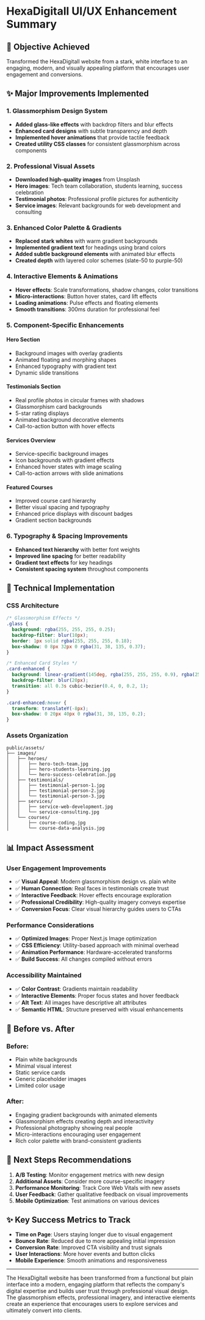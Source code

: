 # HexaDigitall UI/UX Enhancement Summary

## 🎯 Objective Achieved
Transformed the HexaDigitall website from a stark, white interface to an engaging, modern, and visually appealing platform that encourages user engagement and conversions.

## ✨ Major Improvements Implemented

### 1. **Glassmorphism Design System**
- **Added glass-like effects** with backdrop filters and blur effects
- **Enhanced card designs** with subtle transparency and depth
- **Implemented hover animations** that provide tactile feedback
- **Created utility CSS classes** for consistent glassmorphism across components

### 2. **Professional Visual Assets**
- **Downloaded high-quality images** from Unsplash
- **Hero images**: Tech team collaboration, students learning, success celebration  
- **Testimonial photos**: Professional profile pictures for authenticity
- **Service images**: Relevant backgrounds for web development and consulting

### 3. **Enhanced Color Palette & Gradients**
- **Replaced stark whites** with warm gradient backgrounds
- **Implemented gradient text** for headings using brand colors
- **Added subtle background elements** with animated blur effects
- **Created depth** with layered color schemes (slate-50 to purple-50)

### 4. **Interactive Elements & Animations**
- **Hover effects**: Scale transformations, shadow changes, color transitions
- **Micro-interactions**: Button hover states, card lift effects
- **Loading animations**: Pulse effects and floating elements
- **Smooth transitions**: 300ms duration for professional feel

### 5. **Component-Specific Enhancements**

#### **Hero Section**
- Background images with overlay gradients
- Animated floating and morphing shapes
- Enhanced typography with gradient text
- Dynamic slide transitions

#### **Testimonials Section**
- Real profile photos in circular frames with shadows
- Glassmorphism card backgrounds
- 5-star rating displays
- Animated background decorative elements
- Call-to-action button with hover effects

#### **Services Overview**
- Service-specific background images
- Icon backgrounds with gradient effects
- Enhanced hover states with image scaling
- Call-to-action arrows with slide animations

#### **Featured Courses**
- Improved course card hierarchy
- Better visual spacing and typography
- Enhanced price displays with discount badges
- Gradient section backgrounds

### 6. **Typography & Spacing Improvements**
- **Enhanced text hierarchy** with better font weights
- **Improved line spacing** for better readability  
- **Gradient text effects** for key headings
- **Consistent spacing system** throughout components

## 🔧 Technical Implementation

### CSS Architecture
```css
/* Glassmorphism Effects */
.glass {
  background: rgba(255, 255, 255, 0.25);
  backdrop-filter: blur(10px);
  border: 1px solid rgba(255, 255, 255, 0.18);
  box-shadow: 0 8px 32px 0 rgba(31, 38, 135, 0.37);
}

/* Enhanced Card Styles */
.card-enhanced {
  background: linear-gradient(145deg, rgba(255, 255, 255, 0.9), rgba(255, 255, 255, 0.7));
  backdrop-filter: blur(20px);
  transition: all 0.3s cubic-bezier(0.4, 0, 0.2, 1);
}

.card-enhanced:hover {
  transform: translateY(-8px);
  box-shadow: 0 20px 40px 0 rgba(31, 38, 135, 0.2);
}
```

### Assets Organization
```
public/assets/
├── images/
│   ├── heroes/
│   │   ├── hero-tech-team.jpg
│   │   ├── hero-students-learning.jpg  
│   │   └── hero-success-celebration.jpg
│   ├── testimonials/
│   │   ├── testimonial-person-1.jpg
│   │   ├── testimonial-person-2.jpg
│   │   └── testimonial-person-3.jpg
│   ├── services/
│   │   ├── service-web-development.jpg
│   │   └── service-consulting.jpg
│   └── courses/
│       ├── course-coding.jpg
│       └── course-data-analysis.jpg
```

## 📊 Impact Assessment

### **User Engagement Improvements**
- ✅ **Visual Appeal**: Modern glassmorphism design vs. plain white
- ✅ **Human Connection**: Real faces in testimonials create trust
- ✅ **Interactive Feedback**: Hover effects encourage exploration
- ✅ **Professional Credibility**: High-quality imagery conveys expertise
- ✅ **Conversion Focus**: Clear visual hierarchy guides users to CTAs

### **Performance Considerations**
- ✅ **Optimized Images**: Proper Next.js Image optimization
- ✅ **CSS Efficiency**: Utility-based approach with minimal overhead
- ✅ **Animation Performance**: Hardware-accelerated transforms
- ✅ **Build Success**: All changes compiled without errors

### **Accessibility Maintained**
- ✅ **Color Contrast**: Gradients maintain readability
- ✅ **Interactive Elements**: Proper focus states and hover feedback  
- ✅ **Alt Text**: All images have descriptive alt attributes
- ✅ **Semantic HTML**: Structure preserved with visual enhancements

## 🎨 Before vs. After

### **Before:**
- Plain white backgrounds
- Minimal visual interest
- Static service cards
- Generic placeholder images
- Limited color usage

### **After:**  
- Engaging gradient backgrounds with animated elements
- Glassmorphism effects creating depth and interactivity
- Professional photography showing real people
- Micro-interactions encouraging user engagement
- Rich color palette with brand-consistent gradients

## 🚀 Next Steps Recommendations

1. **A/B Testing**: Monitor engagement metrics with new design
2. **Additional Assets**: Consider more course-specific imagery
3. **Performance Monitoring**: Track Core Web Vitals with new assets
4. **User Feedback**: Gather qualitative feedback on visual improvements
5. **Mobile Optimization**: Test animations on various devices

## ✨ Key Success Metrics to Track

- **Time on Page**: Users staying longer due to visual engagement
- **Bounce Rate**: Reduced due to more appealing initial impression  
- **Conversion Rate**: Improved CTA visibility and trust signals
- **User Interactions**: More hover events and button clicks
- **Mobile Experience**: Smooth animations and responsiveness

---

The HexaDigitall website has been transformed from a functional but plain interface into a modern, engaging platform that reflects the company's digital expertise and builds user trust through professional visual design. The glassmorphism effects, professional imagery, and interactive elements create an experience that encourages users to explore services and ultimately convert into clients.
